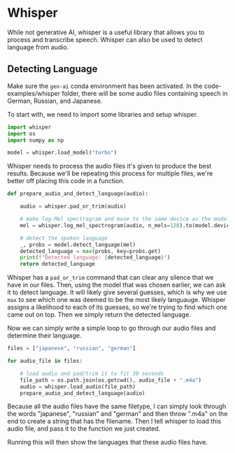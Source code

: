 # Whisper

While not generative AI, whisper is a useful library that allows you to process and transcribe speech. Whisper can also be used to detect language from audio.

## Detecting Language

Make sure the `gen-ai` conda environment has been activated. In the code-examples/whisper folder, there will be some audio files containing speech in German, Russian, and Japanese.

To start with, we need to import some libraries and setup whisper.

```python
import whisper
import os
import numpy as np

model = whisper.load_model("turbo")
```

Whisper needs to process the audio files it's given to produce the best results. Because we'll be repeating this process for multiple files, we're better off placing this code in a function.

```python
def prepare_audio_and_detect_language(audio):

    audio = whisper.pad_or_trim(audio)

    # make log-Mel spectrogram and move to the same device as the model
    mel = whisper.log_mel_spectrogram(audio, n_mels=128).to(model.device)

    # detect the spoken language
    _, probs = model.detect_language(mel)
    detected_language = max(probs, key=probs.get)
    print(f"Detected language: {detected_language}")
    return detected_language
```

Whisper has a `pad_or_trim` command that can clear any silence that we have in our files. Then, using the model that was chosen earlier, we can ask it to detect language. It will likely give several guesses, which is why we use `max` to see which one was deemed to be the most likely languauge. Whisper assigns a likelihood to each of its guesses, so we're trying to find which one came out on top. Then we simply return the detected language.

Now we can simply write a simple loop to go through our audio files and determine their language.

```python
files = ["japanese", "russian", "german"]

for audio_file in files:

    # load audio and pad/trim it to fit 30 seconds
    file_path = os.path.join(os.getcwd(), audio_file + ".m4a")
    audio = whisper.load_audio(file_path)
    prepare_audio_and_detect_language(audio)
```

Because all the audio files have the same filetype, I can simply look through the words "japanese", "russian" and "german" and then throw ".m4a" on the end to create a string that has the filename. Then I tell whisper to load this audio file, and pass it to the function we just created.

Running this will then show the languages that these audio files have.